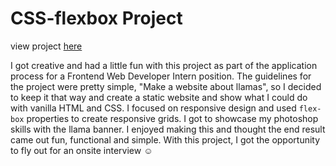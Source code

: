 # CSS-flexbox Project

view project [here](http://melmar12.github.io/LlamaDrama) 

I got creative and had a little fun with this project as part of the application process for a Frontend Web Developer Intern position. The guidelines for the project were pretty simple, "Make a website about llamas", so I decided to keep it that way and 
create a static website and show what I could do with vanilla HTML and CSS. I focused on responsive design and used `flex-box` properties to create responsive grids. I got to showcase my photoshop skills with the llama banner. I enjoyed making this and thought the end result came out fun, functional and simple. With this project, I got the opportunity to fly out for an onsite interview :relaxed: 
